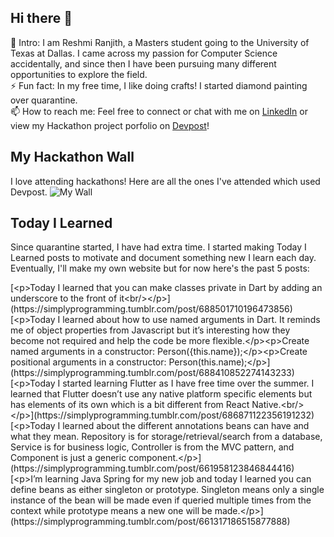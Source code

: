 ## Hi there 👋

🔭  Intro: I am Reshmi Ranjith, a Masters student going to the University of Texas at Dallas. I came across my passion for Computer Science accidentally, and since then I have been pursuing many different opportunities to explore the field.
<br/> ⚡ Fun fact: In my free time, I like doing crafts! I started diamond painting over quarantine.
<br/>📫  How to reach me: Feel free to connect or chat with me on [LinkedIn](https://www.linkedin.com/in/reshmi-ranjith/) or view my Hackathon project porfolio on [Devpost](https://devpost.com/ReshmiCode)!

## My Hackathon Wall
I love attending hackathons! Here are all the ones I've attended which used Devpost.
![My Wall](https://idemoed.vercel.app/api/wall?username=ReshmiCode&pr=10)

## Today I Learned

Since quarantine started, I have had extra time. I started making Today I Learned posts to motivate and document something new I learn each day. Eventually, I'll make my own website but for now here's the past 5 posts:

<!-- BLOG-POST-LIST:START -->[&lt;p&gt;Today I learned that you can make classes private in Dart by adding an underscore to the front of it&lt;br/&gt;&lt;/p&gt;](https://simplyprogramming.tumblr.com/post/688501710196473856)[&lt;p&gt;Today I learned about how to use named arguments in Dart. It reminds me of object properties from Javascript but it’s interesting how they become not required and help the code be more flexible.&lt;/p&gt;&lt;p&gt;Create named arguments in a constructor: Person&lpar;{this.name}&rpar;;&lt;/p&gt;&lt;p&gt;Create positional arguments in a constructor: Person&lpar;this.name&rpar;;&lt;/p&gt;](https://simplyprogramming.tumblr.com/post/688410852274143233)[&lt;p&gt;Today I started learning Flutter as I have free time over the summer. I learned that Flutter doesn’t use any native platform specific elements but has elements of its own which is a bit different from React Native.&lt;br/&gt;&lt;/p&gt;](https://simplyprogramming.tumblr.com/post/686871122356191232)[&lt;p&gt;Today I learned about the different annotations beans can have and what they mean. Repository is for storage/retrieval/search from a database, Service is for business logic, Controller is from the MVC pattern, and Component is just a generic component.&lt;/p&gt;](https://simplyprogramming.tumblr.com/post/661958123846844416)[&lt;p&gt;I’m learning Java Spring for my new job and today I learned you can define beans as either singleton or prototype. Singleton means only a single instance of the bean will be made even if queried multiple times from the context while prototype means a new one will be made.&lt;/p&gt;](https://simplyprogramming.tumblr.com/post/661317186515877888)<!-- BLOG-POST-LIST:END -->
